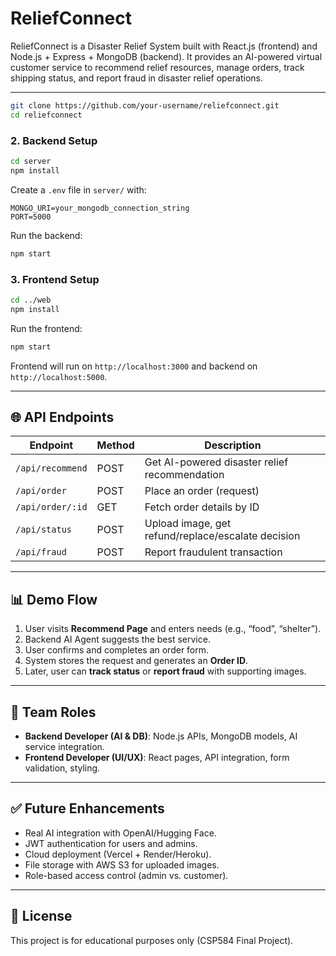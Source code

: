 # ReliefConnect
ReliefConnect is a Disaster Relief System built with React.js (frontend) and Node.js + Express + MongoDB (backend). It provides an AI-powered virtual customer service to recommend relief resources, manage orders, track shipping status, and report fraud in disaster relief operations.

---
```bash
git clone https://github.com/your-username/reliefconnect.git
cd reliefconnect
```


### 2. Backend Setup
```bash
cd server
npm install
```


Create a `.env` file in `server/` with:
```env
MONGO_URI=your_mongodb_connection_string
PORT=5000
```


Run the backend:
```bash
npm start
```


### 3. Frontend Setup
```bash
cd ../web
npm install
```


Run the frontend:
```bash
npm start
```


Frontend will run on `http://localhost:3000` and backend on `http://localhost:5000`.


---


## 🌐 API Endpoints


| Endpoint | Method | Description |
|----------|--------|-------------|
| `/api/recommend` | POST | Get AI-powered disaster relief recommendation |
| `/api/order` | POST | Place an order (request) |
| `/api/order/:id` | GET | Fetch order details by ID |
| `/api/status` | POST | Upload image, get refund/replace/escalate decision |
| `/api/fraud` | POST | Report fraudulent transaction |


---


## 📊 Demo Flow


1. User visits **Recommend Page** and enters needs (e.g., “food”, “shelter”).
2. Backend AI Agent suggests the best service.
3. User confirms and completes an order form.
4. System stores the request and generates an **Order ID**.
5. Later, user can **track status** or **report fraud** with supporting images.


---


## 👥 Team Roles


- **Backend Developer (AI & DB)**: Node.js APIs, MongoDB models, AI service integration.
- **Frontend Developer (UI/UX)**: React pages, API integration, form validation, styling.


---


## ✅ Future Enhancements
- Real AI integration with OpenAI/Hugging Face.
- JWT authentication for users and admins.
- Cloud deployment (Vercel + Render/Heroku).
- File storage with AWS S3 for uploaded images.
- Role-based access control (admin vs. customer).


---


## 📜 License
This project is for educational purposes only (CSP584 Final Project).
